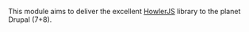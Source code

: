This module aims to deliver the excellent [HowlerJS](http://howlerjs.com/) library to the planet Drupal (7+8).

